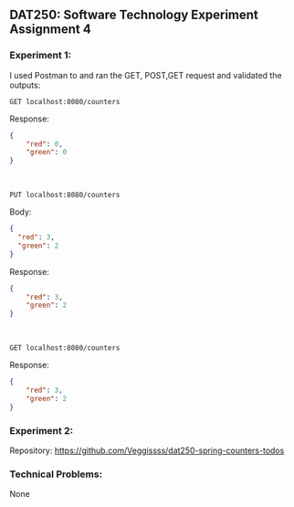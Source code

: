 ## DAT250: Software Technology Experiment Assignment 4

### Experiment 1:
I used Postman to and ran the GET, POST,GET request and validated the outputs:

``
GET localhost:8080/counters
``

Response:

```json
{
    "red": 0,
    "green": 0
}
```

<br>

``
PUT localhost:8080/counters
``

Body:

```json
{
  "red": 3,
  "green": 2
}
```

Response:

```json
{
    "red": 3,
    "green": 2
}
```

<br>

``
GET localhost:8080/counters
``

Response:

```json
{
    "red": 3,
    "green": 2
}
```

### Experiment 2:
Repository: https://github.com/Veggissss/dat250-spring-counters-todos

### Technical Problems:
None